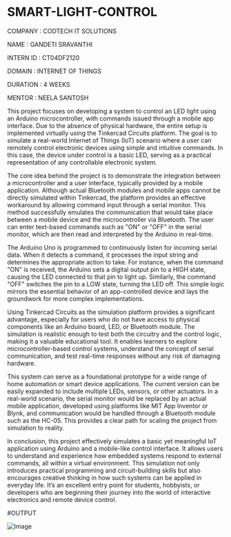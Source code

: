 # SMART-LIGHT-CONTROL

COMPANY : CODTECH IT SOLUTIONS

NAME : GANDETI SRAVANTHI

INTERN ID : CT04DF2120

DOMAIN : INTERNET OF THINGS

DURATION : 4 WEEKS

MENTOR : NEELA SANTOSH


This project focuses on developing a system to control an LED light using an Arduino microcontroller, with commands issued through a mobile app interface. Due to the absence of physical hardware, the entire setup is implemented virtually using the Tinkercad Circuits platform. The goal is to simulate a real-world Internet of Things (IoT) scenario where a user can remotely control electronic devices using simple and intuitive commands. In this case, the device under control is a basic LED, serving as a practical representation of any controllable electronic system.

The core idea behind the project is to demonstrate the integration between a microcontroller and a user interface, typically provided by a mobile application. Although actual Bluetooth modules and mobile apps cannot be directly simulated within Tinkercad, the platform provides an effective workaround by allowing command input through a serial monitor. This method successfully emulates the communication that would take place between a mobile device and the microcontroller via Bluetooth. The user can enter text-based commands such as "ON" or "OFF" in the serial monitor, which are then read and interpreted by the Arduino in real-time.

The Arduino Uno is programmed to continuously listen for incoming serial data. When it detects a command, it processes the input string and determines the appropriate action to take. For instance, when the command "ON" is received, the Arduino sets a digital output pin to a HIGH state, causing the LED connected to that pin to light up. Similarly, the command "OFF" switches the pin to a LOW state, turning the LED off. This simple logic mirrors the essential behavior of an app-controlled device and lays the groundwork for more complex implementations.

Using Tinkercad Circuits as the simulation platform provides a significant advantage, especially for users who do not have access to physical components like an Arduino board, LED, or Bluetooth module. The simulation is realistic enough to test both the circuitry and the control logic, making it a valuable educational tool. It enables learners to explore microcontroller-based control systems, understand the concept of serial communication, and test real-time responses without any risk of damaging hardware.

This system can serve as a foundational prototype for a wide range of home automation or smart device applications. The current version can be easily expanded to include multiple LEDs, sensors, or other actuators. In a real-world scenario, the serial monitor would be replaced by an actual mobile application, developed using platforms like MIT App Inventor or Blynk, and communication would be handled through a Bluetooth module such as the HC-05. This provides a clear path for scaling the project from simulation to reality.

In conclusion, this project effectively simulates a basic yet meaningful IoT application using Arduino and a mobile-like control interface. It allows users to understand and experience how embedded systems respond to external commands, all within a virtual environment. This simulation not only introduces practical programming and circuit-building skills but also encourages creative thinking in how such systems can be applied in everyday life. It’s an excellent entry point for students, hobbyists, or developers who are beginning their journey into the world of interactive electronics and remote device control.

#OUTPUT

![Image](https://github.com/user-attachments/assets/73ac944d-58b2-47fb-b687-e51b801c3778)
